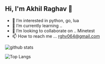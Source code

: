 ## Hi, I'm Akhil Raghav :wave: 
- 👀 I’m interested in python, go, lua
- 🌱 I’m currently learning .. 
- 💞️ I’m looking to collaborate on .. Minetest
- 📫 How to reach me ... rghv064@gmail.com 


![github stats](https://github-readme-stats.vercel.app/api?username=AKhilRaghav0&show_icons=true&include_all_commits=true&theme=dark&cache_seconds=3200)

![Top Langs](https://github-readme-stats.vercel.app/api/top-langs/?username=AKhilRaghav0&theme=dark&layout=compact&hide_title=false)

<!---
AKhilRaghav0/AKhilRaghav0 is a ✨ special ✨ repository because its `README.md` (this file) appears on your GitHub profile.
You can click the Preview link to take a look at your changes.
--->
